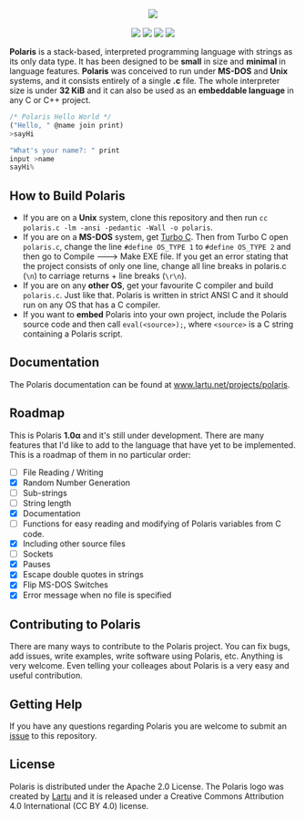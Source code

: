 <p align="center">
  <img src="https://github.com/Lartu/polaris/blob/master/IMG/LOGO.PNG">
  <br><br>
  <img src="https://img.shields.io/badge/version-1.0α-blue.svg">
  <img src="https://img.shields.io/badge/apache-_2.0-yellow">
  <a href="https://www.freenode.net"><img src="https://img.shields.io/badge/irc-%23polarislang-navy"></a>
  <a href="https://t.me/polarislang"><img src="https://img.shields.io/badge/-polarislang-295887?logo=telegram"></a>
  <!--<a href="https://travis-ci.org/Lartu/ldpl"><img src="https://img.shields.io/travis/Lartu/ldpl/master"></a>-->
</p>

**Polaris** is a stack-based, interpreted programming language with strings as its only data type.
It has been designed to be **small** in size and **minimal** in language features. **Polaris** was
conceived to run under **MS-DOS** and **Unix** systems, and it consists entirely of a single **.c** file.
The whole interpreter size is under **32 KiB** and it can also be used as an **embeddable language** in
any C or C++ project.

```javascript
/* Polaris Hello World */
("Hello, " @name join print)
>sayHi

"What's your name?: " print
input >name
sayHi%
```

## How to Build Polaris

- If you are on a **Unix** system, clone this repository and then run `cc polaris.c -lm -ansi -pedantic -Wall -o polaris`.
- If you are on a **MS-DOS** system, get [Turbo C](https://edn.embarcadero.com/article/20841). Then from Turbo C open `polaris.c`, change the line `#define OS_TYPE 1` to `#define OS_TYPE 2` and then go to Compile 🡒 Make EXE file. If you get an error stating that the project consists of only one line, change all line breaks in polaris.c (`\n`) to carriage returns + line breaks (`\r\n`).
- If you are on any **other OS**, get your favourite C compiler and build `polaris.c`. Just like that. Polaris is written in strict ANSI C and it should run on any OS that has a C compiler.
- If you want to **embed** Polaris into your own project, include the Polaris source code and then call `eval(<source>);`,
where `<source>` is a C string containing a Polaris script.

## Documentation

The Polaris documentation can be found at www.lartu.net/projects/polaris.

## Roadmap

This is Polaris **1.0α** and it's still under development. There are many features that I'd like to add to the
language that have yet to be implemented. This is a roadmap of them in no particular order:
- [ ] File Reading / Writing
- [x] Random Number Generation
- [ ] Sub-strings
- [ ] String length
- [x] Documentation
- [ ] Functions for easy reading and modifying of Polaris variables from C code.
- [x] Including other source files
- [ ] Sockets
- [X] Pauses
- [x] Escape double quotes in strings
- [X] Flip MS-DOS Switches
- [x] Error message when no file is specified

## Contributing to Polaris

There are many ways to contribute to the Polaris project. You can fix bugs, add issues, write examples,
write software using Polaris, etc. Anything is very welcome. Even telling your colleages about Polaris
is a very easy and useful contribution.

## Getting Help

If you have any questions regarding Polaris you are welcome to submit an [issue](https://github.com/Lartu/polaris/issues) to this repository.

## License

Polaris is distributed under the Apache 2.0 License. The Polaris logo was created by [Lartu](https://github.com/Lartu)
and it is released under a Creative Commons Attribution 4.0 International (CC BY 4.0) license.
